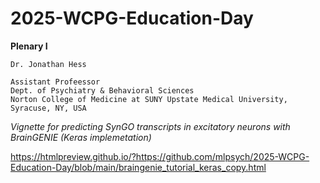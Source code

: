 # 2025-WCPG-Education-Day

**Plenary I**

```
Dr. Jonathan Hess

Assistant Profeessor
Dept. of Psychiatry & Behavioral Sciences
Norton College of Medicine at SUNY Upstate Medical University, Syracuse, NY, USA
```

_Vignette for predicting SynGO transcripts in excitatory neurons with BrainGENIE (Keras implemetation)_

https://htmlpreview.github.io/?https://github.com/mlpsych/2025-WCPG-Education-Day/blob/main/braingenie_tutorial_keras_copy.html

